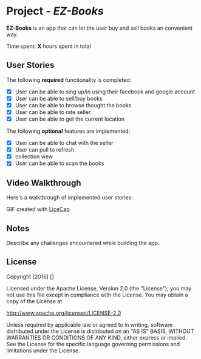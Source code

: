 # Project  - *EZ-Books*

**EZ-Books** is an app that can let the user buy and sell books an convenient way.

Time spent: **X** hours spent in total

## User Stories

The following **required** functionality is completed:

- [X] User can be able to sing up/in using their facebook and google account  
- [X] User can be able to sell/buy books
- [X] User can be able to browse thought the books
- [X] User can be able to rate seller
- [X] User can be able to get the current location

The following **optional** features are implemented:

- [X] User can be able to chat with the seller
- [x] User can pull to refresh.
- [X] collection view
- [X] User can be able to scan the books

## Video Walkthrough 

Here's a walkthrough of implemented user stories:

GIF created with [LiceCap](http://www.cockos.com/licecap/).

## Notes

Describe any challenges encountered while building the app.

## License

Copyright [2016] []

Licensed under the Apache License, Version 2.0 (the "License");
you may not use this file except in compliance with the License.
You may obtain a copy of the License at

http://www.apache.org/licenses/LICENSE-2.0

Unless required by applicable law or agreed to in writing, software
distributed under the License is distributed on an "AS IS" BASIS,
WITHOUT WARRANTIES OR CONDITIONS OF ANY KIND, either express or implied.
See the License for the specific language governing permissions and
limitations under the License.